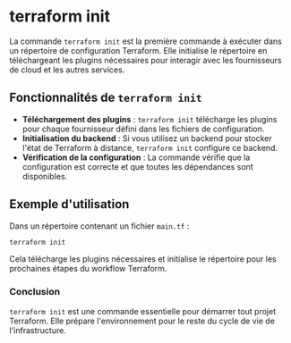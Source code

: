 
# terraform init

La commande `terraform init` est la première commande à exécuter dans un répertoire de configuration Terraform. Elle initialise le répertoire en téléchargeant les plugins nécessaires pour interagir avec les fournisseurs de cloud et les autres services.

## Fonctionnalités de `terraform init`

- **Téléchargement des plugins** : `terraform init` télécharge les plugins pour chaque fournisseur défini dans les fichiers de configuration.
- **Initialisation du backend** : Si vous utilisez un backend pour stocker l'état de Terraform à distance, `terraform init` configure ce backend.
- **Vérification de la configuration** : La commande vérifie que la configuration est correcte et que toutes les dépendances sont disponibles.

## Exemple d'utilisation

Dans un répertoire contenant un fichier `main.tf` :

```bash
terraform init
```

Cela télécharge les plugins nécessaires et initialise le répertoire pour les prochaines étapes du workflow Terraform.

### Conclusion

`terraform init` est une commande essentielle pour démarrer tout projet Terraform. Elle prépare l'environnement pour le reste du cycle de vie de l'infrastructure.
